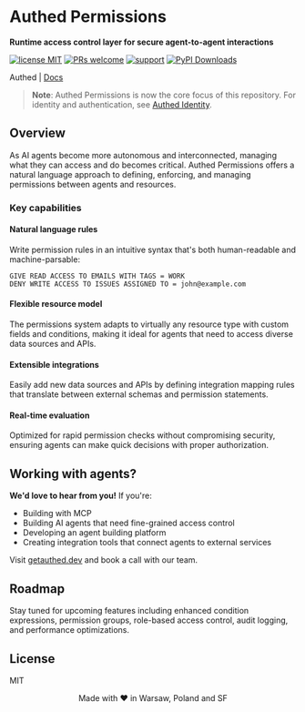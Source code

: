 # Authed Permissions

**Runtime access control layer for secure agent-to-agent interactions**

[![license MIT](https://img.shields.io/badge/license-MIT-blue.svg)](https://opensource.org/licenses/MIT)
[![PRs welcome](https://img.shields.io/badge/PRs-welcome-brightgreen.svg)](https://github.com/authed-dev/authed/pulls)
[![support](https://img.shields.io/badge/support-contact%20author-purple.svg)](https://github.com/authed-dev/authed/issues)
[![PyPI Downloads](https://img.shields.io/pypi/dm/authed)](https://pypi.org/project/authed/)

Authed | [Docs]()

> **Note**: Authed Permissions is now the core focus of this repository. For identity and authentication, see [Authed Identity](https://github.com/authed-dev/authed-identity).

## Overview

As AI agents become more autonomous and interconnected, managing what they can access and do becomes critical. Authed Permissions offers a natural language approach to defining, enforcing, and managing permissions between agents and resources.

### Key capabilities

#### Natural language rules

Write permission rules in an intuitive syntax that's both human-readable and machine-parsable:

```
GIVE READ ACCESS TO EMAILS WITH TAGS = WORK
DENY WRITE ACCESS TO ISSUES ASSIGNED TO = john@example.com
```

#### Flexible resource model

The permissions system adapts to virtually any resource type with custom fields and conditions, making it ideal for agents that need to access diverse data sources and APIs.

#### Extensible integrations

Easily add new data sources and APIs by defining integration mapping rules that translate between external schemas and permission statements.

#### Real-time evaluation

Optimized for rapid permission checks without compromising security, ensuring agents can make quick decisions with proper authorization.

## Working with agents?

**We'd love to hear from you!** If you're:

- Building with MCP
- Building AI agents that need fine-grained access control
- Developing an agent building platform
- Creating integration tools that connect agents to external services

Visit [getauthed.dev](https://getauthed.dev) and book a call with our team.

## Roadmap

Stay tuned for upcoming features including enhanced condition expressions, permission groups, role-based access control, audit logging, and performance optimizations.

## License

MIT

<div align="center">
Made with ❤️ in Warsaw, Poland and SF
</div>